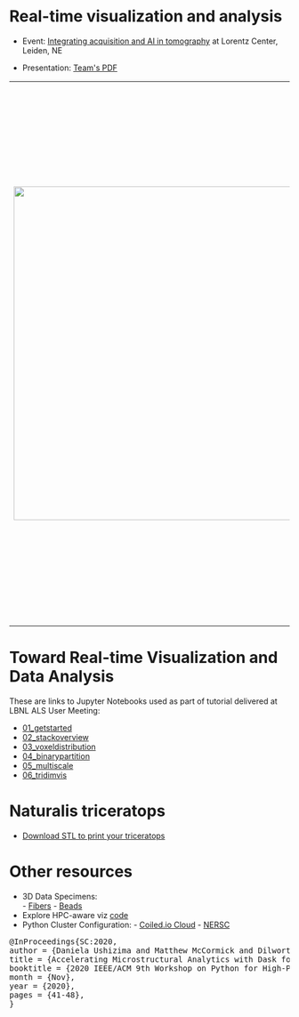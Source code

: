 Real-time visualization and analysis
====================================
- Event: [Integrating acquisition and AI in tomography](https://www.lorentzcenter.nl/integrating-acquisition-and-ai-in-tomography.html) at Lorentz Center, Leiden, NE

-	Presentation: [Team's PDF](https://github.com/dani-lbnl/aitomo/blob/main/LorentzPresentation2023.pdf)


<table border="0">
 <tr>
    <td><img src="https://github.com/dani-lbnl/aitomo/assets/8379306/dfc20ca2-623c-4945-b622-c80d3103b354" width="600">
    </td>
    <td>
     <p>
    Aim: Enabling using deep learning at facilities to produce real-time visualization and analysis during experiments
Potential outcomes:
A document describing current and future strategies for realizing implementations of real-time visualization and analysis, including tools for annotation which are fundamental for enabling deep learning as even unsupervised methods require annotation to provide evidences that they are optimized to the purpose they are designed for. The expectaction is that these plans will facilitate future collaborations and could lead to several novel methods and scientific publications.     
      </td>
 </tr>
</table>



# Toward Real-time Visualization and Data Analysis
These are links to Jupyter Notebooks used as part of tutorial delivered at LBNL ALS User Meeting:
- [01_getstarted](https://github.com/dani-lbnl/2022_als_user_meeting/blob/main/notebooks_colab/01_getstarted.ipynb)
- [02_stackoverview](https://github.com/dani-lbnl/2022_als_user_meeting/blob/main/notebooks_colab/02_stackoverview.ipynb)
- [03_voxeldistribution](https://github.com/dani-lbnl/2022_als_user_meeting/blob/main/notebooks_colab/03_voxeldistribution.ipynb)
- [04_binarypartition](https://github.com/dani-lbnl/2022_als_user_meeting/blob/main/notebooks_colab/04_binarypartition.ipynb)
- [05_multiscale](https://github.com/dani-lbnl/2022_als_user_meeting/blob/main/notebooks_colab/05_multiscale.ipynb)
- [06_tridimvis](https://github.com/dani-lbnl/2022_als_user_meeting/blob/main/notebooks_colab/06_tridimvis.ipynb)
 
# Naturalis triceratops
- [Download STL to print your triceratops](https://www.naturalis.nl/uploads/manual/Printbestanden_en_Cura-profiel.zip)

# Other resources
- 3D Data Specimens:  
        - [Fibers](https://drive.google.com/drive/folders/1OdE9ybilhz3Yt57hjE1fGO8CvruNd4Z3)
        - [Beads](https://github.com/dani-lbnl/SC20_pyHPC/tree/master/data)
- Explore HPC-aware viz [code](https://github.com/dani-lbnl/SC20_pyHPC/tree/master/code)
- Python Cluster Configuration: 
        - [Coiled.io Cloud](https://github.com/dani-lbnl/SC20_pyHPC/tree/master/coiled)
        - [NERSC](https://github.com/dani-lbnl/SC20_pyHPC/tree/master/nersc)

 <div class="row">
      <pre class="col-md-offset-2 col-md-8">
@InProceedings{SC:2020,
author = {Daniela Ushizima and Matthew McCormick and Dilworth Parkinson},
title = {Accelerating Microstructural Analytics with Dask for Volumetric X-ray Images},
booktitle = {2020 IEEE/ACM 9th Workshop on Python for High-Performance and Scientific Computing (PyHPC) at Super Computing},
month = {Nov},
year = {2020},
pages = {41-48},
}      </pre>
    </div>

